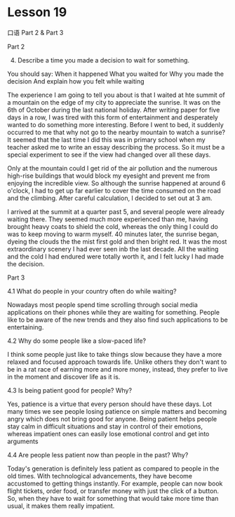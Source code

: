 # Lesson 19

口语 Part 2 & Part 3

Part 2

4.  Describe a time you made a decision to wait for something. 

You should say:
When it happened
What you waited for
Why you made the decision
And explain how you felt while waiting

The experience I am going to tell you about is that I waited at hte summit of a mountain on the edge of my city to appreciate the sunrise. It was on the 6th of October during the last national holiday. After writing paper for five days in a row, I was tired with this form of entertainment and desperately wanted to do something more interesting.
Before I went to bed, it suddenly occurred to me that why not go to the nearby mountain to watch a sunrise? It seemed that the last time I did this was in primary school when my teacher asked me to write an essay describing the process. So it must be a special experiment to see if the view had changed over all these days.

Only at the mountain could I get rid of the air pollution and the numerous high-rise buildings that would block my eyesight and prevent me from enjoying the incredible view. So although the sunrise happened at around 6 o'clock, I had to get up far earlier to cover the time consumed on the road and the climbing. After careful calculation, I decided to set out at 3 am.

I arrived at the summit at a quarter past 5, and several people were already waiting there. They seemed much more experienced than me, having brought heavy coats to shield the cold, whereas the only thing I could do was to keep moving to warm myself. 40 minutes later, the sunrise began, dyeing the clouds the the mist first gold and then bright red. It was the most extraordinary scenery I had ever seen inb the last decade. All the waiting and the cold I had endured were totally worth it, and I felt lucky I had made the decision.

Part 3

4.1 What do people in your country often do while waiting?

Nowadays most people spend time scrolling through social media applications on their phones while they are waiting for something. People like to be aware of the new trends and they also find such applications to be entertaining.

4.2 Why do some people like a slow-paced life?

I think some people just like to take things slow because they have a more relaxed and focused approach towards life. Unlike others they don't want to be in a rat race of earning more and more money, instead, they prefer to live in the moment and discover life as it is.

4.3 Is being patient good for people? Why?

Yes, patience is a virtue that every person should have these days. Lot many times we see people losing patience on simple matters and becoming angry which does not bring good for anyone. Being patient helps people stay calm in difficult situations and stay in control of their emotions, whereas impatient ones can easily lose emotional control and get into arguments

4.4 Are people less patient now than people in the past? Why?

Today's generation is definitely less patient as compared to people in the old times. With technological advancements, they have become accustomed to getting things instantly. For example, people can now book flight tickets, order food, or transfer money with just the click of a button. So, when they have to wait for something that would take more time than usual, it makes them really impatient.